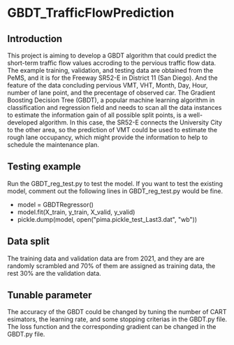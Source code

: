 # GBDT_TrafficFlowPrediction
## Introduction
This project is aiming to develop a GBDT algorithm that could predict the short-term traffic flow values accroding to the pervious traffic flow data. The example training, validation, and testing data are obtained from the PeMS, and it is for the Freeway SR52-E in District 11 (San Diego). And the feature of the data concluding pervious VMT, VHT, Month, Day, Hour, number of lane point, and the precentage of observed car. The Gradient Boosting Decision Tree (GBDT), a popular machine learning algorithm in classification and regression field and needs to scan all the data instances to estimate the information gain of all possible split points, is a well-developed algorithm. In this case, the SR52-E connects the University City to the other area, so the prediction of VMT could be used to estimate the rough lane occupancy, which might provide the information to help to schedule the maintenance plan. 

## Testing example
Run the GBDT_reg_test.py to test the model. If you want to test the existing model, comment out the following lines in GBDT_reg_test.py would be fine. 
* model = GBDTRegressor()
* model.fit(X_train, y_train, X_valid, y_valid)
* pickle.dump(model, open("pima.pickle_test_Last3.dat", "wb"))

## Data split
The training data and validation data are from 2021, and they are are randomly scrambled and 70% of them are assigned as training data, the rest 30% are the validation data.

## Tunable parameter
The accuracy of the GBDT could be changed by tuning the number of CART esimators, the learning rate, and some stopping criterias in the GBDT.py file. The loss function and the corresponding gradient can be changed in the GBDT.py file.
